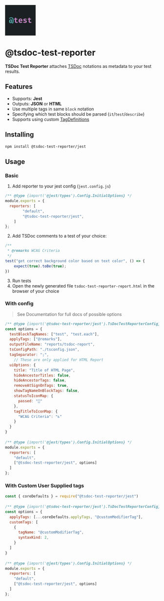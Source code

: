 <img src="logo.png" width="100" height="100" align="center" />

# @tsdoc-test-reporter

**TSDoc Test Reporter** attaches [TSDoc](https://tsdoc.org/) notations as metadata to your test results.

## Features

- Supports: **Jest**
- Outputs: **JSON** or **HTML**
- Use multiple tags in same `block` notation
- Specifying which test blocks should be parsed (`it`/`test`/`describe`)
- Supports using custom [TagDefinitions](https://tsdoc.org/pages/packages/tsdoc-config/)


## Installing

```bash
npm install @tsdoc-test-reporter/jest
```

## Usage

### Basic

1. Add reporter to your jest config (`jest.config.js`)
```js
/** @type {import('@jest/types').Config.InitialOptions} */
module.exports = {
  reporters: [
		"default",
		"@tsdoc-test-reporter/jest",
	]
};
```
2. Add TSDoc comments to a test of your choice:
```ts
/**
 * @remarks WCAG Criteria
 */
test("get correct background color based on text color", () => {
	expect(true).toBe(true);
})

```
3. Run tests
4. Open the newly generated file `tsdoc-test-reporter-report.html` in the browser of your choice

### With config

> See Documentation for full docs of possible options

```js
/** @type {import('@tsdoc-test-reporter/jest').TsDocTestReporterConfig} */
const options = {
  testBlockTagNames: ["test", "test.each"],
  applyTags: ["@remarks"],
  outputFileName: "reports/tsdoc-report",
  tsConfigPath: "./tsconfig.json",
  tagSeparator: ";",
	// These are only applied for HTML Report
  uiOptions: {
    title: "Title of HTML Page",
    hideAncestorTitles: false,
    hideAncestorTags: false,
    removeAtSignOnTags: true,
    showTagNameOnBlockTags: false,
    statusToIconMap: {
      passed: "🎉"
    },
    tagTitleToIconMap: {
      "WCAG Criteria": "♿"
    }
  }
}

/** @type {import('@jest/types').Config.InitialOptions} */
module.exports = {
  reporters: [
    "default",
    ["@tsdoc-test-reporter/jest", options]
  ]
};
```

### With Custom User Supplied tags

```js
const { coreDefaults } = require("@tsdoc-test-reporter/jest")

/** @type {import('@tsdoc-test-reporter/jest').TsDocTestReporterConfig} */
const options = {
  applyTags: [...coreDefaults.applyTags, "@customModifierTag"],
  customTags: [
    {
      tagName: "@customModifierTag",
      syntaxKind: 2,
    }
  ]
}

/** @type {import('@jest/types').Config.InitialOptions} */
module.exports = {
  reporters: [
    "default",
    ["@tsdoc-test-reporter/jest", options]
  ]
};
```
